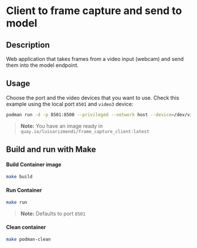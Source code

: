 # Client to frame capture and send to model

## Description

Web application that takes frames from a video input (webcam) and send them into the model endpoint.

## Usage

Choose the port and the video devices that you want to use. Check this example using the local port `8501` and `video3` device:

```bash
podman run -d -p 8501:8500 --privileged --network host --device=/dev/video3:/dev/video3 $IMAGE
```

> **Note:**
> You have an image ready in `quay.io/luisarizmendi/frame_capture_client:latest`



## Build and run with Make

#### Build Container image

```bash
make build
```

#### Run Container

```bash
make run
```

> **Note:**
> Defaults to port `8501`


#### Clean container

```bash
make podman-clean
```